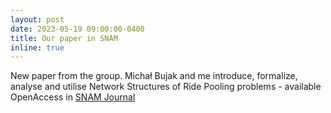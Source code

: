 ```yaml
---
layout: post
date: 2023-05-19 09:00:00-0400
title: Our paper in SNAM
inline: true
---
```


New paper from the group. Michał Bujak and me introduce, formalize, analyse and utilise Network Structures of Ride Pooling problems - available OpenAccess in [SNAM Journal](https://link.springer.com/article/10.1007/s13278-023-01094-9)
